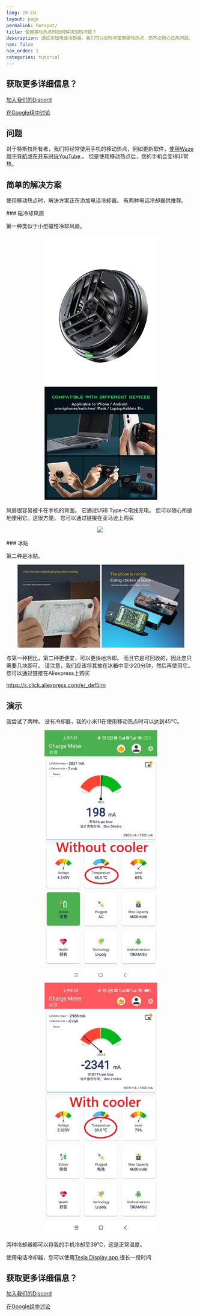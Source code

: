 ```yaml
---
lang: zh-CN
layout: page
permalink: hotspot/
title: 使用移动热点时如何解决加热问题？
description: 通过添加电话冷却器，我们可以长时间使用移动热点，而不必担心过热问题。
nav: false
nav_order: 1
categories: tutorial
---
```

<!-- _pages/hotspot.md -->

## 获取更多详细信息？
<p> <a href ="https://discord.gg/Tvbs9uWcN9" 目标="_blank">加入我们的Discord</a> </p>
<p> <a href ="https://groups.google.com/g/tesla-display" 目标="_blank">在Google组中讨论</a> </p>

## 问题
<p>对于特斯拉所有者，我们将经常使用手机的移动热点，例如更新软件，<a href ="/waze">使用Waze 用于导航</a>或<a href ="/youtube">在开车时玩YouTube </a>。
但是使用移动热点后，您的手机会变得非常热。</p>

## 简单的解决方案
<p>使用移动热点时，解决方案正在添加电话冷却器。
有两种电话冷却器供推荐。</p>
### 磁冷却风扇
<p>第一种类似于小型磁性冷却风扇。 </p>
<p style="text-align: center;">
<img src="/assets/img/mag-cooler.jpg" alt="The magnetic cooling fan for phone" width="300px">
<img src="/assets/img/mag-cooler2.jpg" alt="The magnetic cooling fan can be used for various devices" width="300px">
</p>
<p>风扇很容易被卡在手机的背面。
它通过USB Type-C电线充电。
您可以随心所欲地使用它。这很方便。
您可以通过链接在亚马逊上购买</p>
<p style="text-align: center;"><a href="https://www.amazon.com/Rimoody-Wireless-Carplay-CarPlay-Android/dp/B0C1FW8ZQQ?pd_rd_w=niks7&content-id=amzn1.sym.843cd7db-70d0-4058-b5e7-5ec0360c5a59&pf_rd_p=843cd7db-70d0-4058-b5e7-5ec0360c5a59&pf_rd_r=25ZAJ3099FJCM3JE3BCE&pd_rd_wg=dEwED&pd_rd_r=4a237111-7729-4d01-ae3a-7786ed58d5e9&pd_rd_i=B0C1FW8ZQQ&psc=1&linkCode=li3&tag=blackpill07-20&linkId=c766d690503165e0fd1c49bda3c5feb5&language=en_US&ref_=as_li_ss_il" target="_blank">
<img border="0" src="//ws-na.amazon-adsystem.com/widgets/q?_encoding=UTF8&ASIN=B0C1FW8ZQQ&Format=_SL250_&ID=AsinImage&MarketPlace=US&ServiceVersion=20070822&WS=1&tag=blackpill07-20&language=en_US" ></a>
<img src="https://ir-na.amazon-adsystem.com/e/ir?t=blackpill07-20&language=en_US&l=li3&o=1&a=B0C1FW8ZQQ" width="1" height="1" border="0" alt="" style="border:none !important; margin:0px !important;" /></p>
### 冰贴
<p>第二种是冰贴。</p>
<p style="text-align: center;">
<img src="/assets/img/ice-sticker.webp" alt="The recyclable ice sticker for phone" width="220px">
<img src="/assets/img/ice-sticker2.webp" alt="The recyclable ice sticker to cool your phone down" width="220px">
</p>
<p>与第一种相比，第二种更便宜，可以更快地冷却。
而且它是可回收的，因此您只需要几块即可。
请注意，我们应该将其放在冰箱中至少20分钟，然后再使用它。
您可以通过链接在Aliexpress上购买</p>
<p> <a href ="https://s.click.aliexpress.com/e/_DEF5iRN">https://s.click.aliexpress.com/e/_def5irn </a> </p>

## 演示
<p>我尝试了两种。
没有冷却器，我的小米11在使用移动热点时可以达到45℃。</p>
<p style="text-align: center;">
<img src="/assets/img/without-cooler.jpg" alt="The phone temperature without the phone cooler" width="300px">
<img src="/assets/img/with-cooler.jpg" alt="The phone temperature after using a phone cooler" width="300px">
</p>
<p>两种冷却器都可以将我的手机冷却至39℃，这是正常温度。</p>
<p>使用电话冷却器，您可以使用<a href ="/">Tesla Display app </a>很长一段时间</p>

## 获取更多详细信息？
<p> <a href ="https://discord.gg/Tvbs9uWcN9" 目标="_blank">加入我们的Discord</a> </p>
<p> <a href ="https://groups.google.com/g/tesla-display" 目标="_blank">在Google组中讨论</a> </p>

